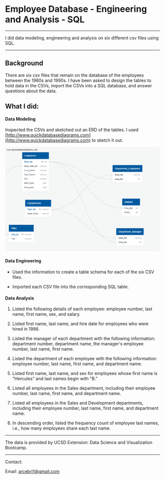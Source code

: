 # Employee Database - Engineering and Analysis - SQL

- - -

I did data modeling, engineering and analysis on six different csv files using SQL.

- - -

## Background

There are six csv files that remain on the database of the employees between the 1980s and 1990s. I have been asked to
design the tables to hold data in the CSVs, import the CSVs into a SQL database, and answer questions about the data. 

## What I did:

#### Data Modeling

Inspected the CSVs and sketched out an ERD of the tables. I used [http://www.quickdatabasediagrams.com](http://www.quickdatabasediagrams.com) to sketch it out.

![](EmployeeSQL/QuickDBD-export.png)

#### Data Engineering

* Used the information to create a table schema for each of the six CSV files.

* Imported each CSV file into the corresponding SQL table. 

#### Data Analysis

1. Listed the following details of each employee: employee number, last name, first name, sex, and salary.

2. Listed first name, last name, and hire date for employees who were hired in 1986.

3. Listed the manager of each department with the following information: department number, department name, the manager's employee number, last name, first name.

4. Listed the department of each employee with the following information: employee number, last name, first name, and department name.

5. Listed first name, last name, and sex for employees whose first name is "Hercules" and last names begin with "B."

6. Listed all employees in the Sales department, including their employee number, last name, first name, and department name.

7. Listed all employees in the Sales and Development departments, including their employee number, last name, first name, and department name.

8. In descending order, listed the frequency count of employee last names, i.e., how many employees share each last name.

- - -
The data is provided by UCSD Extension: Data Science and Visualization Bootcamp.
- - -

Contact:

Email: arcebri1@gmail.com